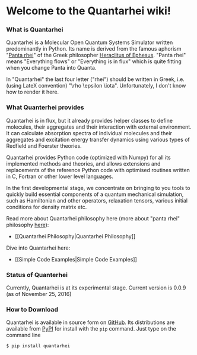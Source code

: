 # Welcome to the Quantarhei wiki!

### What is Quantarhei
Quantarhei is a Molecular Open Quantum Systems Simulator written predominantly in Python. Its name is derived from the famous aphorism "[Panta rhei](https://en.wikipedia.org/wiki/Heraclitus#Panta_rhei.2C_.22everything_flows.22)" of the Greek philosopher [Heraclitus of Ephesus](https://en.wikipedia.org/wiki/Heraclitus). "Panta rhei" means "Everything flows" or "Everything is in flux" which is quite fitting when you change Panta into Quanta. 

In "Quantarhei" the last four letter ("rhei") should be written in Greek, i.e. (using LateX convention) "\rho \epsilon \iota". Unfortunately, I don't know how to render it here. 

### What Quanterhei provides
Quantarhei is in flux, but it already provides helper classes to define molecules, their aggregates and their interaction with external environment. It can calculate absorption spectra of individual molecules and their aggregates and excitation energy transfer dynamics using various types of Redfield and Foerster theories.

Quantarhei provides Python code (optimized with Numpy) for all its implemented methods and theories, and allows extensions and replacements of the reference Python code with optimised routines written in C, Fortran or other lower level languages. 

In the first developmental stage, we concentrate on bringing to you tools to quickly build essential components of a quantum mechanical simulation, such as Hamiltonian and other operators, relaxation tensors, various initial conditions for density matrix etc. 

Read more about Quantarhei philosophy here (more about "panta rhei" philosophy [here](https://en.wikipedia.org/wiki/Heraclitus#Panta_rhei.2C_.22everything_flows.22)):
* [[Quantarhei Philosophy|Quantarhei Philosophy]] 

Dive into Quantarhei here:
* [[Simple Code Examples|Simple Code Examples]]

### Status of Quanterhei
Currently, Quantarhei is at its experimental stage. Current version is 0.0.9 (as of November 25, 2016)

### How to Download
Quantarhei is available in source form on [GitHub](https://github.com/tmancal74/quantarhei). Its distributions are available from [PyPI](https://pypi.python.org/pypi) for install with the `pip` command. Just type on the command line

    $ pip install quantarhei

